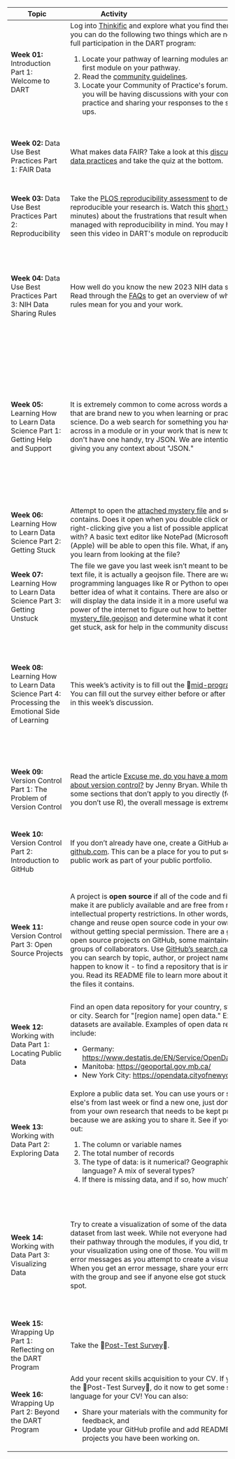 | <div style="width:120px">Topic</div> | <div style="width:200px">Activity</div> | <div style="width:200px">Social Warm-Up</div> | <div style="width:400px">Discussion Topic</div> | <div style="width:200px">Extra</div> |
| ---- | ---- | ---- | ---- | ---- |
| **Week 01:** Introduction Part 1: Welcome to DART | Log into [Thinkific](https://dart-program.thinkific.com/) and explore what you find there. Make sure you can do the following two things which are necessary for full participation in the DART program: <ol> <li> Locate your pathway of learning modules and try out the first module on your pathway.</li> <li> Read the <a href="https://dart-program.thinkific.com/pages/communities-of-practice?path=post--1501091728">community guidelines</a>.</li> <li> Locate your Community of Practice's forum. This is where you will be having discussions with your community of practice and sharing your responses to the social warm-ups. </li> </ol> | Introduce yourself in your community’s forum. Who are you and why did you sign up for the DART program?| Find a module in your pathway that you are particularly excited about and share why it is exciting. Note that not everyone in your community is on the same pathway, so you might be excited about a module that someone else doesn't have assigned. **Post your own answer on your Community of Practice forum and respond to someone else’s post.**| **Planning:** If you want to meet synchronously with members of your Community of Practice, start to plan that now. What are good times to meet?
| **Week 02:** Data Use Best Practices Part 1: FAIR Data | What makes data FAIR? Take a look at this [discussion of FAIR data practices](http://www.fosteropenscience.eu/learning/assessing-the-fairness-of-data) and take the quiz at the bottom. | Is it "the data is" or "the data are," i.e. is the word data singular or plural? And does your belief match the way the words naturally come out of your mouth in conversation?| Share a way in which you have benefited by working with FAIR data, or a time in which you would have benefited had a data set followed the rules of FAIR. Have others experienced similar situations?| **Explore Further:** For a much more in-depth discussion of FAIR data, check out the [FAIR Data 101](https://au-research.github.io/FAIR-data-101-training/) course offered by the [Australian Research Data Commons](https://ardc.edu.au).
| **Week 03:** Data Use Best Practices Part 2: Reproducibility | Take the [PLOS reproducibility assessment](https://plos.org/reproducibility-assessment/) to determine how reproducible your research is. Watch this [short video](https://m.youtube.com/watch?v=66oNv_DJuPc) (under 5 minutes) about the frustrations that result when data is not managed with reproducibility in mind. You may have already seen this video in DART's module on reproducibility. | Find and post a cartoon about data. You might already have a favorite, or you can search the internet for “data cartoons.” Many of the DART team’s favorites are by Randall Munroe of [xkcd.com](xkcd.com).| What did you learn about how reproducible your research is? Are there things you want to start implementing or things that you have already implemented to make your research reproducible? See what others have already done and ask for advice.| **Explore Further:** Learn about the Center for Open Science’s [Reproducibility Project: Cancer Biology](https://www.cos.io/rpcb).
| **Week 04:** Data Use Best Practices Part 3: NIH Data Sharing Rules | How well do you know the new 2023 NIH data sharing rules? Read through the [FAQs](https://sharing.nih.gov/faqs#/data-management-and-sharing-policy.htm) to get an overview of what these new rules mean for you and your work. | Give a six word description of what you do. This could be silly or serious, and certainly won’t be long enough to get into much detail. Examples might be: <ul> <li> “Teach biomedical researchers to “data” better.” </li> <li> “Make mice sick, learn about cancer.” </li> <li> “Stain kids to see their organs.” </li> </ul>| Pick something new you learned from the NIH data sharing rules and share it with your community of practice. Does your lab have a plan in place? Are there practices that will have to change to comply with these new policies?|
| **Week 05:** Learning How to Learn Data Science Part 1: Getting Help and Support | It is extremely common to come across words and acronyms that are brand new to you when learning or practicing data science. Do a web search for something you have come across in a module or in your work that is new to you. If you don't have one handy, try JSON. We are intentionally not giving you any context about "JSON." | What webpage cheat sheets do you keep coming back to? Or do you have any phrases or commands that you do a web search on every time you need to use them?| There is a lot of information on the internet and web searches can be a very effective way to learn. However different sites and platforms have different tones and expectations. Stack Exchange, for example, has abundant information and a very active community of users answering questions, but can also be an unfriendly place. Think about the search results you got in the activity when discussing the following questions: <ul> <li> What types of answers were most understandable and useful to you? </li> <li> Do you have any instructions or guidelines for how to answer programming questions kindly and constructively? </li> <li> What style of response makes you feel most comfortable asking your own questions? </li> </ul>| **Explore Further:** Read this article on Medium about [how to ask for programming help in public forums](https://medium.com/the-self-taught-programmer/as-a-new-programmer-asking-for-help-is-intimidating-5188a0f62ab9). The author is making an effort to be warm and welcoming to new programmers while providing useful advice. Do you find they achieved that goal?
| **Week 06:** Learning How to Learn Data Science Part 2: Getting Stuck | Attempt to open the [attached mystery file](https://raw.githubusercontent.com/arcus/DART_Community_of_Practice/main/Prompts/Week06/mystery_file) and see what it contains. Does it open when you double click on it? Does right-clicking give you a list of possible applications to open it with? A basic text editor like NotePad (Microsoft) or TextEdit (Apple) will be able to open this file. What, if anything, can you learn from looking at the file? | Describe a time someone helped you get unstuck with your work.| Describe what feelings you have when you look at this file. Were you able to extract any information at all from it? What would you do if you had to tell someone what this file contains?|
| **Week 07:** Learning How to Learn Data Science Part 3: Getting Unstuck | The file we gave you last week isn’t meant to be viewed as a text file, it is actually a geojson file. There are ways to use programming languages like R or Python to open it and get a better idea of what it contains. There are also online tools that will display the data inside it in a more useful way. Use the power of the internet to figure out how to better display [mystery_file.geojson](https://raw.githubusercontent.com/arcus/DART_Community_of_Practice/main/Prompts/Week07/mystery_file.geojson) and determine what it contains. If you get stuck, ask for help in the community discussion. | Share your favorite (or least favorite, or most common) error message. What do you do when it appears?| How were you able to open the file? What did it contain? If you got stuck at any point, how did you get past that? When you did open it, did you have any feelings of excitement, accomplishment, or joy?|
| **Week 08:** Learning How to Learn Data Science Part 4: Processing the Emotional Side of Learning | This week’s activity is to fill out the 🔴[mid-program survey](link/to/survey)🔴. You can fill out the survey either before or after participating in this week’s discussion. | **Social Warm-Up:** One method programmers use a lot, called "[rubber ducking](https://en.wikipedia.org/wiki/Rubber_duck_debugging)," involves explaining what they are trying to do in plain language to a colleague, or if a colleague is not available, an inanimate object like a rubber duck. What qualities (personality/catchphrase/outfit/etc) would you want your rubber duck to reflect back to you? | Reflect on the last few weeks' activities where you were repeatedly asked to try things you didn’t know how to do. <ul> <li> What emotions did you experience while figuring out how to open the mystery file? </li> <li> What balance (or lack of balance) did you find between the frustrations of getting stuck and the joys of working past that to ultimately open the mystery_file? </li> <li> Do you have any advice for your community members, or for yourself in the future, when faced with similar challenges? </li> </ul>| **Planning:** If you want to meet synchronously with members of your Community of Practice during the second half of the program, start to plan that now. What are good times to meet?
| **Week 09:** Version Control Part 1: The Problem of Version Control | Read the article [Excuse me, do you have a moment to talk about version control?](https://peerj.com/preprints/3159v2/) by Jenny Bryan. While there may be some sections that don’t apply to you directly (for example if you don’t use R), the overall message is extremely important. | Share the "best" bad file name you have come across (or perhaps used yourself). These might be files like <ul> <li> probably_important3.doc, </li> <li> final_submission_actually_final.pdf, </li> <li> Untitled3523.jpg, etc. </li> </ul>| How do you keep track of changes in your files over time? What works well, and what problems have you encountered?|
| **Week 10:** Version Control Part 2: Introduction to GitHub | If you don’t already have one, create a GitHub account at [github.com](github.com). This can be a place for you to put some of your public work as part of your public portfolio. | What is the silliest/weirdest/best user name you have had or seen that you are willing to share? (Keep it work-appropriate, please.)| Share your GitHub handle with other members of your community of practice. If you have a pre-existing account, tell your community about what you have been using it for, but we expect that most of them will be empty because you just created them this week.|
| **Week 11:** Version Control Part 3: Open Source Projects | A project is **open source** if all of the code and files used to make it are publicly available and are free from most intellectual property restrictions. In other words, you can change and reuse open source code in your own project without getting special permission. There are a great many open source projects on GitHub, some maintained by large groups of collaborators. Use [GitHub’s search capabilities](https://github.com/search) - you can search by topic, author, or project name if you happen to know it - to find a repository that is interesting to you. Read its README file to learn more about it and explore the files it contains. | What is a technical term in your field that sounds like something different (or confusing or weird) to people outside of your subfield or community? For example GitHub users talk about "forking" a repository, which means making a copy of it that they can then use and modify however they like.| Share a link to the GitHub repository (or **repo**) you found interesting and give a little information about what it contains. Some questions to consider answering include, but are not limited to: <ul> <li> Does it have a license stating that it is open source? What restrictions does it have on its use? </li> <li> Does it have code you have used before, or are interested in using in the future? </li> <li> Does it have many maintainers, or just a couple (or one)? </li> <li> When was it last updated? Are people actively working on it? </li> </ul>|
| **Week 12:** Working with Data Part 1: Locating Public Data | Find an open data repository for your country, state / territory, or city. Search for "[region name] open data." Explore what datasets are available. Examples of open data repositories include: <ul> <li> Germany: <a href=https://www.destatis.de/EN/Service/OpenData/_node.html>https://www.destatis.de/EN/Service/OpenData/_node.html</a> </li> <li> Manitoba: <a href=https://geoportal.gov.mb.ca/>https://geoportal.gov.mb.ca/</a> </li> <li> New York City: <a href=https://opendata.cityofnewyork.us/>https://opendata.cityofnewyork.us/</a> </li> </ul> | Share a data visualization you have particularly enjoyed. It might be from a news article, scientific journal, really anywhere as long as it is public. Or share a bad data visualization and explain why it is so bad. Many examples are available at https://badvisualisations.tumblr.com/. | Share a dataset you encountered in this week’s activity. Where and how did you find it? What makes it particularly interesting or useful to you? Is there anything you are excited to do with this dataset in the future?| **Explore Further:** Search for interesting public datasets on [kaggle.com](kaggle.com), a site with over 50,000 public datasets.
| **Week 13:** Working with Data Part 2: Exploring Data | Explore a public data set. You can use yours or someone else's from last week or find a new one, just don't use one from your own research that needs to be kept private because we are asking you to share it. See if you can figure out: <ol> <li> The column or variable names </li> <li> The total number of records </li> <li> The type of data: is it numerical? Geographical? Human language? A mix of several types? </li> <li> If there is missing data, and if so, how much? </li> </ol> | Share a story of missing or wrong data. It could be something minor, or a major problem like the California man who got the [license plate NULL ](https://www.wired.com/story/null-license-plate-landed-one-hacker-ticket-hell/) for his car.| Share what you learned about your dataset. What programs, languages, or tools did you use to explore it? Did you get stuck at any point? Were you able to figure out if there was missing data?| **Explore Further:** The questions we asked in this week’s activity are examples of metadata. Read this short article about [what metadata is and why it is important](https://data.research.cornell.edu/content/writing-metadata).
| **Week 14:** Working with Data Part 3: Visualizing Data | Try to create a visualization of some of the data in your dataset from last week. While not everyone had R or Python in their pathway through the modules, if you did, try to create your visualization using one of those. You will most likely get error messages as you attempt to create a visualization. When you get an error message, share your error message with the group and see if anyone else got stuck at a similar spot. | What have you used in the past to create data visualizations? Are those visualizations easy to make and update? Do they look good and convey information effectively?| If you are able to create a visualization without encountering any error messages or difficulty running code, post your visualization and code and respond to others' posts about where they got stuck. What was challenging about creating, or attempting to create, your visualization?| **Explore Further:** Different members of your community of practice probably created their visualizations using different programming languages. No programming language is inherently better or worse than any other. Check out this talk by Gabriele S Hayden on the [cultural meaning of programming languages](https://www.youtube.com/watch?v=kCZRauYfqvg).
| **Week 15:** Wrapping Up Part 1: Reflecting on the DART Program | Take the 🔴[Post-Test Survey](link/to/survey/here)🔴. | Find and post a cartoon that speaks to your experience with the program or with coding so far.| Reflect on your last 15 weeks as a community. What activities, discussions, or modules were most helpful to you? Have you changed anything about how you do your work over the course of this program? Or how you think about data?|
| **Week 16:** Wrapping Up Part 2: Beyond the DART Program | Add your recent skills acquisition to your CV. If you didn't do the 🔴Post-Test Survey🔴, do it now to get some sample language for your CV! You can also: <ul> <li> Share your materials with the community for constructive feedback, and </li> <li> Update your GitHub profile and add README files to projects you have been working on.</li> </ul> | Share your contact information and ways your community can follow you in the future e.g. [ORCID](https://orcid.org/), social media, etc.| Would you like to continue this community of practice in some way after the DART Program concludes? If so, now is the time to formulate a plan for ongoing communication.|
